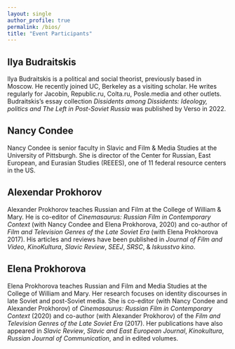```yaml
---
layout: single
author_profile: true
permalink: /bios/
title: "Event Participants"
---
```


## Ilya Budraitskis 
llya Budraitskis is a political and social theorist, previously based in Moscow. He recently joined UC, Berkeley as a visiting scholar. He writes regularly for Jacobin, Republic.ru, Colta.ru, Posle.media and other outlets. Budraitskis’s essay collection *Dissidents among Dissidents: Ideology, politics and The Left in Post-Soviet Russia* was published by Verso in 2022.

## Nancy Condee
Nancy Condee is senior faculty in Slavic and Film & Media Studies at the University of Pittsburgh. She is director of the Center for Russian, East European, and Eurasian Studies (REEES), one of 11 federal resource centers in the US.

## Alexendar Prokhorov
Alexander Prokhorov teaches Russian and Film at the College of William & Mary. He is co-editor of *Cinemasaurus: Russian Film in Contemporary Context* (with Nancy Condee and Elena Prokhorova, 2020) and co-author of *Film and Television Genres of the Late Soviet Era* (with Elena Prokhorova 2017). His articles and reviews have been published in *Journal of Film and Video*, *KinoKultura*, *Slavic Review*, *SEEJ*, *SRSC*, & *Iskusstvo kino*.

## Elena Prokhorova
Elena Prokhorova teaches Russian and Film and Media Studies at the College of William and Mary. Her research focuses on identity discourses in late Soviet and post-Soviet media. She is co-editor (with Nancy Condee and Alexander Prokhorov) of *Cinemasaurus: Russian Film in Contemporary Context* (2020) and co-author (with Alexander Prokhorov) of the *Film and Television Genres of the Late Soviet Era* (2017). Her publications have also appeared in *Slavic Review*, *Slavic and East European Journal*, *Kinokultura*, *Russian Journal of Communication*, and in edited volumes.
